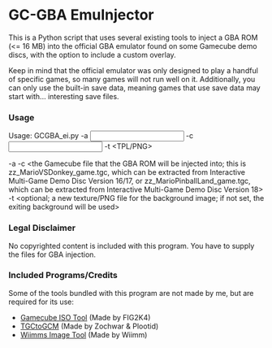 # GC-GBA EmuInjector
This is a Python script that uses several existing tools to inject a GBA ROM (<= 16 MB) into the official GBA emulator found on some Gamecube demo discs, with the option to include a custom overlay.

Keep in mind that the official emulator was only designed to play a handful of specific games, so many games will not run well on it. Additionally, you can only use the built-in save data, meaning games that use save data may start with... interesting save files.

### Usage
Usage: GCGBA_ei.py -a <input GBA> -c <input GC> -t <TPL/PNG>

-a <the GBA ROM that will be injected>
-c <the Gamecube file that the GBA ROM will be injected into; this is zz_MarioVSDonkey_game.tgc, which can be extracted from Interactive Multi-Game Demo Disc Version 16/17, or zz_MarioPinballLand_game.tgc, which can be extracted from Interactive Multi-Game Demo Disc Version 18>
-t <optional; a new texture/PNG file for the background image; if not set, the exiting background will be used>

### Legal Disclaimer
No copyrighted content is included with this program. You have to supply the files for GBA injection.

### Included Programs/Credits
Some of the tools bundled with this program are not made by me, but are required for its use:
- [Gamecube ISO Tool](http://www.wiibackupmanager.co.uk/gcit.html) (Made by FIG2K4)
- [TGCtoGCM](https://www.gc-forever.com/forums/viewtopic.php?t=17&start=24) (Made by Zochwar & Plootid)
- [Wiimms Image Tool](https://szs.wiimm.de/wimgt/) (Made by Wiimm)
